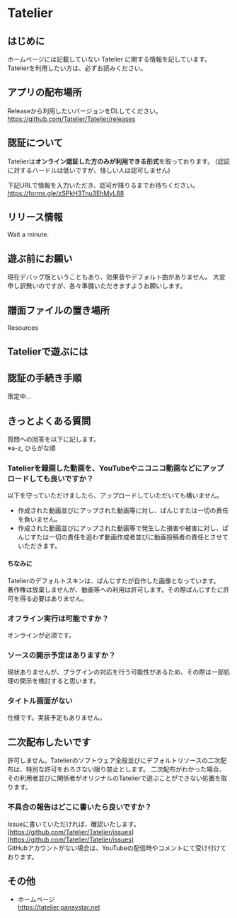 # Tatelier

## はじめに
ホームページには記載していない Tatelier に関する情報を記しています。
Tatelierを利用したい方は、必ずお読みください。

## アプリの配布場所
Releaseから利用したいバージョンをDLしてください。  
https://github.com/Tatelier/Tatelier/releases

## 認証について
Tatelierは**オンライン認証した方のみが利用できる形式**を取っております。
(認証に対するハードルは低いですが、怪しい人は認可しません)

下記URLで情報を入力いただき、認可が降りるまでお待ちください。  
https://forms.gle/zSPkH3Tnu3EhMyL88


## リリース情報
Wait a minute.

## 遊ぶ前にお願い
現在デバッグ版ということもあり、効果音やデフォルト曲がありません。
大変申し訳無いのですが、各々準備いただきますようお願いします。

## 譜面ファイルの置き場所
Resources

## Tatelierで遊ぶには

## 認証の手続き手順
策定中...


## きっとよくある質問

質問への回答を以下に記します。  
※a-z, ひらがな順

### Tatelierを録画した動画を、YouTubeやニコニコ動画などにアップロードしても良いですか？
以下を守っていただけましたら、アップロードしていただいても構いません。

- 作成された動画並びにアップされた動画等に対し、ぱんじすたは一切の責任を負いません。
- 作成された動画並びにアップされた動画等で発生した損害や被害に対し、ぱんじすたは一切の責任を追わず動画作成者並びに動画投稿者の責任とさせていただきます。

#### ちなみに
Tatelierのデフォルトスキンは、ぱんじすたが自作した画像となっています。  
著作権は放棄しませんが、動画等への利用は許可します。その際ぱんじすたに許可を得る必要はありません。

### オフライン実行は可能ですか？
オンラインが必須です。

### ソースの開示予定はありますか？
現状ありませんが、プラグインの対応を行う可能性があるため、その際は一部処理の開示を検討すると思います。

### タイトル画面がない
仕様です。実装予定もありません。

## 二次配布したいです
許可しません。Tatelierのソフトウェア全般並びにデフォルトリソースの二次配布は、特別な許可をおろさない限り禁止とします。
二次配布がわかった場合、その利用者並びに関係者がオリジナルのTatelierで遊ぶことができない処置を取ります。

### 不具合の報告はどこに書いたら良いですか？
Issueに書いていただければ、確認いたします。    
[https://github.com/Tatelier/Tatelier/issues](https://github.com/Tatelier/Tatelier/issues)  
GitHubアカウントがない場合は、YouTubeの配信時やコメントにて受け付けております。  

## その他
- ホームページ  
https://tatelier.pansystar.net
